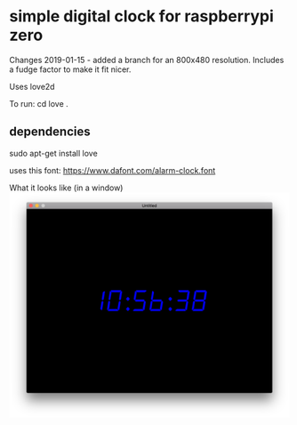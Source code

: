 
# simple digital clock for raspberrypi zero


Changes
2019-01-15 - added a branch for an 800x480 resolution. Includes a fudge factor to make it fit nicer.

Uses love2d

To run:
cd <DIRECTORY YOU INSTALLED THE CODE>
love .

## dependencies
sudo apt-get install love

uses this font: https://www.dafont.com/alarm-clock.font

What it looks like (in a window)
![screenshot](screenshot.png)
